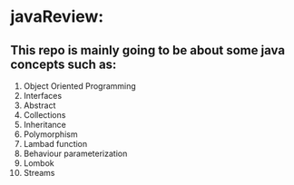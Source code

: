 # javaReview: 
## This repo is mainly going to be about some java concepts such as:
1. Object Oriented Programming
2. Interfaces
3. Abstract
4. Collections
5. Inheritance
6. Polymorphism
7. Lambad function
8. Behaviour parameterization
9. Lombok
10. Streams
